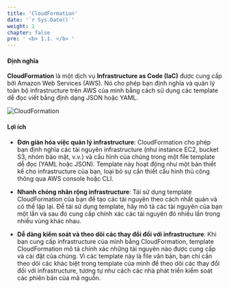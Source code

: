```yaml
---
title: 'CloudFormation'
date: '`r Sys.Date()`'
weight: 1
chapter: false
pre: ' <b> 1.1. </b> '
---
```


#### Định nghĩa

**CloudFormation** là một dịch vụ **Infrastructure as Code (IaC)** được cung cấp bởi Amazon Web Services (AWS). Nó cho phép bạn định nghĩa và quản lý toàn bộ infrastructure trên AWS của mình bằng cách sử dụng các template dễ đọc viết bằng định dạng JSON hoặc YAML.

![CloudFormation](../../../images/Working-of-AWS-CloudFormation.png)

#### Lợi ích

- **Đơn giản hóa việc quản lý infrastructure**: CloudFormation cho phép bạn định nghĩa các tài nguyên infrastructure (như instance EC2, bucket S3, nhóm bảo mật, v.v.) và cấu hình của chúng trong một file template dễ đọc (YAML hoặc JSON). Template này hoạt động như một bản thiết kế cho infrastructure của bạn, loại bỏ sự cần thiết cấu hình thủ công thông qua AWS console hoặc CLI.

- **Nhanh chóng nhân rộng infrastructure**: Tái sử dụng template CloudFormation của bạn để tạo các tài nguyên theo cách nhất quán và có thể lặp lại. Để tái sử dụng template, hãy mô tả các tài nguyên của bạn một lần và sau đó cung cấp chính xác các tài nguyên đó nhiều lần trong nhiều vùng khác nhau.

- **Dễ dàng kiểm soát và theo dõi các thay đổi đối với infrastructure**: Khi bạn cung cấp infrastructure của mình bằng CloudFormation, template CloudFormation mô tả chính xác những tài nguyên nào được cung cấp và cài đặt của chúng. Vì các template này là file văn bản, bạn chỉ cần theo dõi các khác biệt trong template của mình để theo dõi các thay đổi đối với infrastructure, tương tự như cách các nhà phát triển kiểm soát các phiên bản của mã nguồn.
